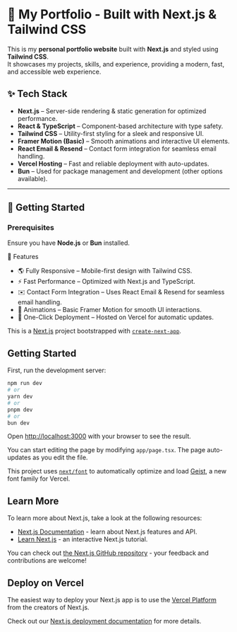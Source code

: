 # 🚀 My Portfolio - Built with Next.js & Tailwind CSS

This is my **personal portfolio website** built with **Next.js** and styled using **Tailwind CSS**.  
It showcases my projects, skills, and experience, providing a modern, fast, and accessible web experience.

## ✨ Tech Stack

- **Next.js** – Server-side rendering & static generation for optimized performance.
- **React & TypeScript** – Component-based architecture with type safety.
- **Tailwind CSS** – Utility-first styling for a sleek and responsive UI.
- **Framer Motion (Basic)** – Smooth animations and interactive UI elements.
- **React Email & Resend** – Contact form integration for seamless email handling.
- **Vercel Hosting** – Fast and reliable deployment with auto-updates.
- **Bun** – Used for package management and development (other options available).

---

## 🚀 Getting Started

### Prerequisites

Ensure you have **Node.js** or **Bun** installed.

📌 Features

- 🌎 Fully Responsive – Mobile-first design with Tailwind CSS.
- ⚡ Fast Performance – Optimized with Next.js and TypeScript.
- ✉️ Contact Form Integration – Uses React Email & Resend for seamless email handling.
- 🎨 Animations – Basic Framer Motion for smooth UI interactions.
- 🚀 One-Click Deployment – Hosted on Vercel for automatic updates.

This is a [Next.js](https://nextjs.org) project bootstrapped with [`create-next-app`](https://nextjs.org/docs/app/api-reference/cli/create-next-app).

## Getting Started

First, run the development server:

```bash
npm run dev
# or
yarn dev
# or
pnpm dev
# or
bun dev
```

Open [http://localhost:3000](http://localhost:3000) with your browser to see the result.

You can start editing the page by modifying `app/page.tsx`. The page auto-updates as you edit the file.

This project uses [`next/font`](https://nextjs.org/docs/app/building-your-application/optimizing/fonts) to automatically optimize and load [Geist](https://vercel.com/font), a new font family for Vercel.

## Learn More

To learn more about Next.js, take a look at the following resources:

- [Next.js Documentation](https://nextjs.org/docs) - learn about Next.js features and API.
- [Learn Next.js](https://nextjs.org/learn) - an interactive Next.js tutorial.

You can check out [the Next.js GitHub repository](https://github.com/vercel/next.js) - your feedback and contributions are welcome!

## Deploy on Vercel

The easiest way to deploy your Next.js app is to use the [Vercel Platform](https://vercel.com/new?utm_medium=default-template&filter=next.js&utm_source=create-next-app&utm_campaign=create-next-app-readme) from the creators of Next.js.

Check out our [Next.js deployment documentation](https://nextjs.org/docs/app/building-your-application/deploying) for more details.
